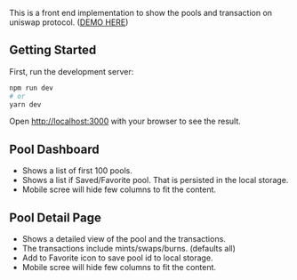 This is a front end implementation to show the pools and transaction on uniswap protocol.
([DEMO HERE](https://pool-web.vercel.app/))

## Getting Started

First, run the development server:

```bash
npm run dev
# or
yarn dev
```

Open [http://localhost:3000](http://localhost:3000) with your browser to see the result.

## Pool Dashboard
- Shows a list of first 100 pools.
- Shows a list if Saved/Favorite pool. That is persisted in the local storage.
- Mobile scree will hide few columns to fit the content.

## Pool Detail Page
- Shows a detailed view of the pool and the transactions.
- The transactions include mints/swaps/burns. (defaults all)
- Add to Favorite icon to save pool id to local storage.
- Mobile scree will hide few columns to fit the content.
